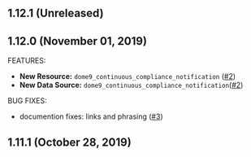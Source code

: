 ## 1.12.1 (Unreleased)
## 1.12.0 (November 01, 2019)

FEATURES:

* **New Resource:** `dome9_continuous_compliance_notification` ([#2](https://github.com/terraform-providers/terraform-provider-github/issues/2))
* **New Data Source:** `dome9_continuous_compliance_notification`([#2](https://github.com/terraform-providers/terraform-provider-github/issues/2))

BUG FIXES:

* documention fixes: links and phrasing ([#3](https://github.com/terraform-providers/terraform-provider-github/issues/3))

## 1.11.1 (October 28, 2019)

